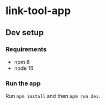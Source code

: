 # link-tool-app

## Dev setup

### Requirements

* npm 8
* node 16

### Run the app

Run `npm install` and then `npm run dev`.